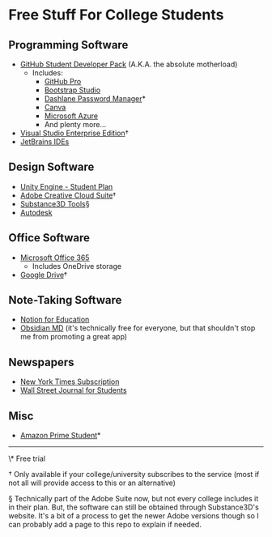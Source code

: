 # Free Stuff For College Students

## Programming Software
* [GitHub Student Developer Pack](https://education.github.com/pack) (A.K.A. the absolute motherload)
    * Includes:
        * [GitHub Pro](https://education.github.com/students)
        * [Bootstrap Studio](https://bootstrapstudio.io/)
        * [Dashlane Password Manager](https://www.dashlane.com/)*
        * [Canva](https://www.canva.com/)
        * [Microsoft Azure](https://azure.microsoft.com/en-us/)
        * And plenty more...
* [Visual Studio Enterprise Edition](https://visualstudio.microsoft.com/students/)&dagger;
* [JetBrains IDEs](https://www.jetbrains.com/shop/eform/students)


## Design Software
* [Unity Engine - Student Plan](https://unity.com/products/unity-student)
* [Adobe Creative Cloud Suite](https://www.adobe.com/creativecloud.html)&dagger;
* [Substance3D Tools](https://store.substance3d.com/students-teachers)&sect;
* [Autodesk](https://www.autodesk.com/education/edu-software/overview?sorting=featured&filters=individual)


## Office Software
* [Microsoft Office 365](https://www.microsoft.com/en-us/microsoft-365/academic/compare-office-365-education-plans?activetab=tab%3Aprimaryr1)
    * Includes OneDrive storage
* [Google Drive](https://edu.google.com/intl/ALL_us/products/workspace-for-education/)&dagger;

## Note-Taking Software
* [Notion for Education](https://www.notion.so/product/notion-for-education)
* [Obsidian MD](https://obsidian.md/) (it's technically free for everyone, but that shouldn't stop me from promoting a great app)

## Newspapers
* [New York Times Subscription](https://nytimesineducation.com/access-nyt/)
* [Wall Street Journal for Students](https://education.wsj.com/students/)

## Misc
* [Amazon Prime Student](https://www.amazon.com/Amazon-Student/b?node=668781011)*

<hr>
\* Free trial

&dagger; Only available if your college/university subscribes to the service (most if not all will provide access to this or an alternative)

&sect; Technically part of the Adobe Suite now, but not every college includes it in their plan. But, the software can still be obtained through Substance3D's website. It's a bit of a process to get the newer Adobe versions though so I can probably add a page to this repo to explain if needed.
